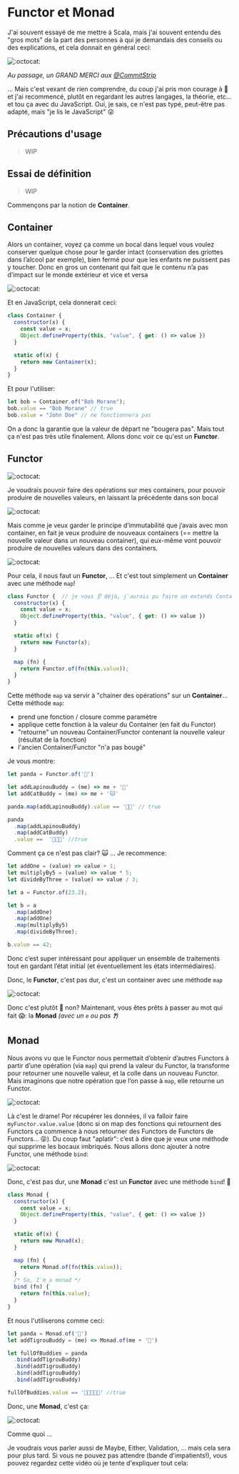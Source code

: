 # Functor et Monad

J'ai souvent essayé de me mettre à Scala, mais j'ai souvent entendu des "gros mots" de la part des personnes à qui je demandais des conseils ou des explications, et cela donnait en général ceci:

![:octocat:](pic/k33g_functional.jpg)

*Au passage, un GRAND MERCI aux [@CommitStrip](https://twitter.com/commitstrip)*

... Mais c'est vexant de rien comprendre, du coup j'ai pris mon courage à 🙌 et j'ai recommencé, plutôt en regardant les autres langages, la théorie, etc... et tou ça avec du JavaScript. Oui, je sais, ce n'est pas typé, peut-être pas adapté, mais "je lis le JavaScript" 😜

## Précautions d'usage

> WIP

## Essai de définition

> WIP

Commençons par la notion de **Container**.

## Container

Alors un container, voyez ça comme un bocal dans lequel vous voulez conserver quelque chose pour le garder intact (conservation des griottes dans l’alcool par exemple), bien fermé pour que les enfants ne puissent pas y toucher. Donc en gros un contenant qui fait que le contenu n’a pas d’impact sur le monde extérieur et vice et versa 

![:octocat:](pic/container.png)

Et en JavaScript, cela donnerait ceci:

```javascript
class Container {
  constructor(x) {
    const value = x;
    Object.defineProperty(this, "value", { get: () => value })
  }

  static of(x) {
    return new Container(x);
  }
}
```

Et pour l'utiliser:
```javascript
let bob = Container.of("Bob Morane");
bob.value == "Bob Morane" // true
bob.value = "John Doe" // ne fonctionnera pas
```

On a donc la garantie que la valeur de départ ne "bougera pas". Mais tout ça n'est pas très utile finalement. Allons donc voir ce qu'est un **Functor**.

## Functor

![:octocat:](pic/functor1.png)

Je voudrais pouvoir faire des opérations sur mes containers, pour pouvoir produire de nouvelles valeurs, en laissant la précédente dans son bocal

![:octocat:](pic/functor2.png)

Mais comme je veux garder le principe d’immutabilité que j’avais avec mon container, en fait je veux produire de nouveaux containers (== mettre la nouvelle valeur dans un nouveau container), qui eux-même vont pouvoir produire de nouvelles valeurs dans des containers.

![:octocat:](pic/functor3.png)

Pour cela, il nous faut un **Functor**, ... Et c'est tout simplement un **Container** avec une méthode `map`!

```javascript
class Functor {  // je vous 👂 déjà, j'aurais pu faire un extends Container, mais je ne suis pas obligé 😜
  constructor(x) {
    const value = x;
    Object.defineProperty(this, "value", { get: () => value }) 
  }

  static of(x) {
    return new Functor(x);
  }

  map (fn) {
    return Functor.of(fn(this.value));
  }
}
```

Cette  méthode `map` va servir à "chainer des opérations" sur un **Container**... 
Cette  méthode `map`:
- prend une fonction / closure comme paramètre
- applique cette fonction à la valeur du Container (en fait du Functor)
- "retourne" un nouveau Container/Functor contenant la nouvelle valeur (résultat de la fonction)
- l'ancien Container/Functor "n'a pas bougé"

Je vous montre:

```javascript
let panda = Functor.of('🐼')

let addLapinouBuddy = (me) => me + '🐰'
let addCatBuddy = (me) => me + '🐱'

panda.map(addLapinouBuddy).value == '🐼🐰' // true

panda
  .map(addLapinouBuddy)
  .map(addCatBuddy)
  .value ==  '🐼🐰🐱' //true
```

Comment ça ce n'est pas clair? 🙀 ... Je recommence:

```javascript
let addOne = (value) => value + 1;
let multiplyBy5 = (value) => value * 5;
let divideByThree = (value) => value / 3;

let a = Functor.of(23.2);

let b = a
  .map(addOne)
  .map(addOne)
  .map(multiplyBy5)
  .map(divideByThree);

b.value == 42;
```

Donc c’est super intéressant pour appliquer un ensemble de traitements tout en gardant l’état initial (et éventuellement les états intermédiaires).

Donc, le **Functor**, c'est pas dur, c'est un container avec une méthode `map`

![:octocat:](pic/functor4.png)

Donc c'est plutôt :tada: non? Maintenant, vous êtes prêts à passer au mot qui fait 😱: la **Monad** *(avec un `e` ou pas ❓)*

## Monad

Nous avons vu que le Functor nous permettait d’obtenir d’autres Functors à partir d’une opération (via `map`) qui prend la valeur du Functor, la transforme pour retourner une nouvelle valeur, et la colle dans un nouveau Functor. Mais imaginons que notre opération que l’on passe à `map`, elle retourne un Functor.

![:octocat:](pic/functor5.png)

Là c'est le drame! Por récupérer les données, il va falloir faire `myFunctor.value.value` (donc si on map des fonctions qui retournent des Functors ça commence à nous retourner des Functors de Functors de Functors... 😝). Du coup faut "aplatir": c’est à dire que je veux une méthode qui supprime les bocaux imbriqués. Nous allons donc ajouter à notre Functor, une méthode `bind`:

![:octocat:](pic/monad1.png)

Donc, c'est pas dur, une **Monad** c'est un **Functor** avec une méthode `bind`! 🤗

```javascript
class Monad {
  constructor(x) {
    const value = x;
    Object.defineProperty(this, "value", { get: () => value }) 
  }

  static of(x) {
    return new Monad(x);
  }

  map (fn) {
    return Monad.of(fn(this.value));
  }
  /* So, I'm a monad */
  bind (fn) {
    return fn(this.value);
  }
}
```

Et nous l'utiliserons comme ceci:
```javascript
let panda = Monad.of('🐼')
let addTigrouBuddy = (me) => Monad.of(me + '🐯')

let fullOfBuddies = panda
  .bind(addTigrouBuddy)
  .bind(addTigrouBuddy)
  .bind(addTigrouBuddy)
  .bind(addTigrouBuddy)

fullOfBuddies.value == '🐼🐯🐯🐯🐯' //true
```

Donc, une **Monad**, c'est ça:

![:octocat:](pic/monad2.png)

Comme quoi ...

Je voudrais vous parler aussi de Maybe, Either, Validation, ... mais cela sera pour plus tard. Si vous ne pouvez pas attendre (bande d'impatients!), vous pouvez regardez cette vidéo où je tente d'expliquer tout cela:









